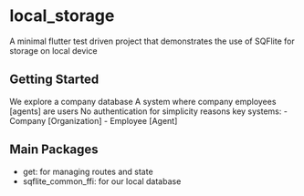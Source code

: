 # local_storage

A minimal flutter test driven project that demonstrates the use of SQFlite for storage on local device

## Getting Started

We explore a company database
A system where company employees [agents] are users
No authentication for simplicity reasons
key systems:
    - Company [Organization]
    - Employee [Agent]

## Main Packages

- get: for managing routes and state
- sqflite_common_ffi: for our local database

